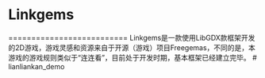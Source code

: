 # Linkgems
==========================
Linkgems是一款使用LibGDX款框架开发的2D游戏，游戏灵感和资源来自于开源（游戏）项目Freegemas，不同的是，本游戏的游戏规则类似于“连连看”，目前处于开发时期，基本框架已经建立完毕。 # lianliankan_demo

